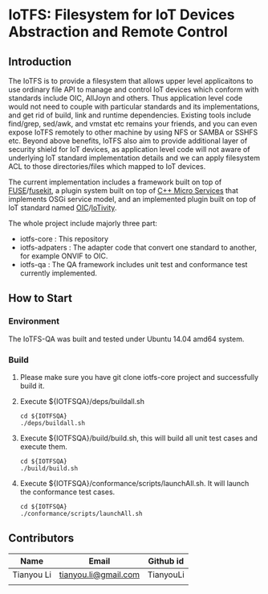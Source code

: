 # IoTFS: Filesystem for IoT Devices Abstraction and Remote Control

## Introduction
The IoTFS is to provide a filesystem that allows upper level applicaitons to use ordinary file API to manage and control IoT devices which conform with standards include OIC, AllJoyn and others. Thus application level code would not need to couple with particular standards and its implementations, and get rid of build, link and runtime dependencies. Existing tools include find/grep, sed/awk, and vmstat etc remains your friends, and you can even expose IoTFS remotely to other machine by using NFS or SAMBA or SSHFS etc. Beyond above benefits, IoTFS also aim to provide additional layer of security shield for IoT devices, as application level code will not aware of underlying IoT standard implementation details and we can apply filesystem ACL to those directories/files which mapped to IoT devices. 

The current implementation includes a framework built on top of [FUSE](http://fuse.sourceforge.net/)/[fusekit](https://code.google.com/p/fusekit/), a plugin system built on top of [C++ Micro Services](https://github.com/CppMicroServices/CppMicroServices) that implements OSGi service model, and an implemented plugin built on top of IoT standard named [OIC](http://openinterconnect.org/)/[IoTivity](https://github.com/iotivity/iotivity).

The whole project include majorly three part:

* iotfs-core      : This repository
* iotfs-adpaters  : The adapter code that convert one standard to another, for example ONVIF to OIC.
* iotfs-qa        : The QA framework includes unit test and conformance test currently implemented. 

## How to Start

### Environment
The IoTFS-QA was built and tested under Ubuntu 14.04 amd64 system.

### Build
1. Please make sure you have git clone iotfs-core project and successfully build it. 

2. Execute ${IOTFSQA}/deps/buildall.sh
   ```
   cd ${IOTFSQA}
   ./deps/buildall.sh
   ```

3. Execute ${IOTFSQA}/build/build.sh, this will build all unit test cases and execute them.
   ```
   cd ${IOTFSQA}
   ./build/build.sh
   ```

4. Execute ${IOTFSQA}/conformance/scripts/launchAll.sh. It will launch the conformance test cases.
   ```
   cd ${IOTFSQA}
   ./conformance/scripts/launchAll.sh
   ```

## Contributors

| Name       | Email                     | Github id    |
|------------|---------------------------|--------------|
| Tianyou Li | <tianyou.li@gmail.com>    | TianyouLi    |
|            |                           |              |


